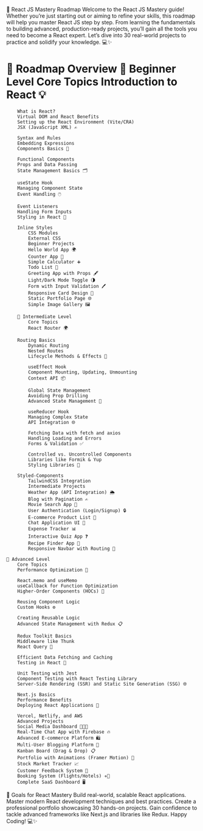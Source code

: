 🚀 React JS Mastery Roadmap
    Welcome to the React JS Mastery guide! Whether you’re just starting out or aiming to refine your skills, this roadmap will help you master React JS step by step. From learning the fundamentals to building advanced, production-ready projects, you’ll gain all the tools you need to become a React expert. Let’s dive into 30 real-world projects to practice and solidify your knowledge. 💻✨

📖 Roadmap Overview
    🌱 Beginner Level
        Core Topics
        Introduction to React 💡
===========================================================
        What is React?
        Virtual DOM and React Benefits
        Setting up the React Environment (Vite/CRA)
        JSX (JavaScript XML) ✍️
        
        Syntax and Rules
        Embedding Expressions
        Components Basics 🧩

        Functional Components
        Props and Data Passing
        State Management Basics 🗂️

        useState Hook
        Managing Component State
        Event Handling 🖱️

        Event Listeners
        Handling Form Inputs
        Styling in React 🎨

        Inline Styles
            CSS Modules
            External CSS
            Beginner Projects
            Hello World App 🌍
            Counter App 🔢
            Simple Calculator ➕
            Todo List 📝
            Greeting App with Props 🖋️
            Light/Dark Mode Toggle 🌗
            Form with Input Validation 🖊️
            Responsive Card Design 📇
            Static Portfolio Page 🌐
            Simple Image Gallery 🖼️

        🌿 Intermediate Level
            Core Topics
            React Router 🌍

        Routing Basics
            Dynamic Routing
            Nested Routes
            Lifecycle Methods & Effects 🔄

            useEffect Hook
            Component Mounting, Updating, Unmounting
            Context API 📦

            Global State Management
            Avoiding Prop Drilling
            Advanced State Management 💼

            useReducer Hook
            Managing Complex State
            API Integration 🌐

            Fetching Data with fetch and axios
            Handling Loading and Errors
            Forms & Validation ✅

            Controlled vs. Uncontrolled Components
            Libraries like Formik & Yup
            Styling Libraries 🎨

        Styled-Components
            TailwindCSS Integration
            Intermediate Projects
            Weather App (API Integration) 🌦️
            Blog with Pagination ✍️
            Movie Search App 🎥
            User Authentication (Login/Signup) 🔒
            E-commerce Product List 🛒
            Chat Application UI 💬
            Expense Tracker 📊
            Interactive Quiz App ❓
            Recipe Finder App 🍲
            Responsive Navbar with Routing 🧭

    🌳 Advanced Level
        Core Topics
        Performance Optimization 🚀

        React.memo and useMemo
        useCallback for Function Optimization
        Higher-Order Components (HOCs) 🧩

        Reusing Component Logic
        Custom Hooks ⚙️

        Creating Reusable Logic
        Advanced State Management with Redux 📋

        Redux Toolkit Basics
        Middleware like Thunk
        React Query 📡

        Efficient Data Fetching and Caching
        Testing in React 🧪

        Unit Testing with Jest
        Component Testing with React Testing Library
        Server-Side Rendering (SSR) and Static Site Generation (SSG) 🌐

        Next.js Basics
        Performance Benefits
        Deploying React Applications 🚀

        Vercel, Netlify, and AWS
        Advanced Projects
        Social Media Dashboard 🧑‍🤝‍🧑
        Real-Time Chat App with Firebase 🔥
        Advanced E-commerce Platform 🛍️
        Multi-User Blogging Platform 📝
        Kanban Board (Drag & Drop) 📋
        Portfolio with Animations (Framer Motion) 🎥
        Stock Market Tracker 📈
        Customer Feedback System 💬
        Booking System (Flights/Hotels) ✈️🏨
        Complete SaaS Dashboard 🖥️

🎯 Goals for React Mastery
    Build real-world, scalable React applications.
    Master modern React development techniques and best practices.
    Create a professional portfolio showcasing 30 hands-on projects.
    Gain confidence to tackle advanced frameworks like Next.js and libraries like Redux.
Happy Coding! 💻✨